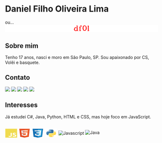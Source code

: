 # Daniel Filho Oliveira Lima
ou...
  <img src="./assets/df0l_13873.gif"/>
## Sobre mim
Tenho 17 anos, nasci e moro em São Paulo, SP. Sou apaixonado por CS, Volêi e basquete. 

## Contato
<div> 
  <a href="https://www.instagram.com/d.f.0.l/" target="_blank"><img src="https://img.shields.io/twitter/url?color=%23E1306C&label=Instagram&logo=Instagram&style=for-the-badge&url=https%3A%2F%2Ftwitter.com%2Fdanieldf0l" target="_blank"></a> 
  <a href = "mailto:df0l@outlook.com"><img src="https://img.shields.io/twitter/url?color=DC3E15&label=Outlook&logo=Microsoft&logoColor=White&style=for-the-badge&url=https%3A%2F%2Ftwitter.com%2Fdanieldf0l" target="_blank"></a>
  <a href="https://www.linkedin.com/in/df0l/" target="_blank"><img src="https://img.shields.io/twitter/url?color=blue&label=LinkedIn&logo=LinkedIn&style=for-the-badge&url=https%3A%2F%2Fwww.linkedin.com%2Fin%2Fdf0l%2F" target="_blank"></a>
  <a href="https://twitter.com/danieldf0l" target="_blank"><img src="https://img.shields.io/twitter/url?color=%2300acee&label=Twitter&logo=Twitter&style=for-the-badge&url=https%3A%2F%2Ftwitter.com%2Fdanieldf0l" target="_blank"></a>
  <a href="https://medium.com/@df0l" target="_blank"><img src="https://img.shields.io/twitter/url?color=FFFFFF&label=Medium&logo=Medium&style=for-the-badge&url=https%3A%2F%2Fmedium.com%2F%40df0l" target="_blank"></a>
</div>

## Interesses
Já estudei C#, Java, Python, HTML e CSS, mas hoje foco em JavaScript.
</div>
<div style="display: inline_block"><br>
  <img align="center" alt="Js" height="30" width="40" src="https://raw.githubusercontent.com/devicons/devicon/master/icons/javascript/javascript-plain.svg">
  <img align="center" alt="HTML" height="30" width="40" src="https://raw.githubusercontent.com/devicons/devicon/master/icons/html5/html5-original.svg">
  <img align="center" alt="CSS" height="30" width="40" src="https://raw.githubusercontent.com/devicons/devicon/master/icons/css3/css3-original.svg">
  <img align="center" alt="Python" height="30" width="40" src="https://raw.githubusercontent.com/devicons/devicon/master/icons/python/python-original.svg">
  <img align="center" alt="Javascript" height="30" width="40" src="https://cdn.jsdelivr.net/gh/devicons/devicon/icons/csharp/csharp-original.svg"/>
  <img aling="center" alt="Java" height="30" width="40" src="https://cdn.jsdelivr.net/gh/devicons/devicon/icons/java/java-original.svg"/>
</div>
